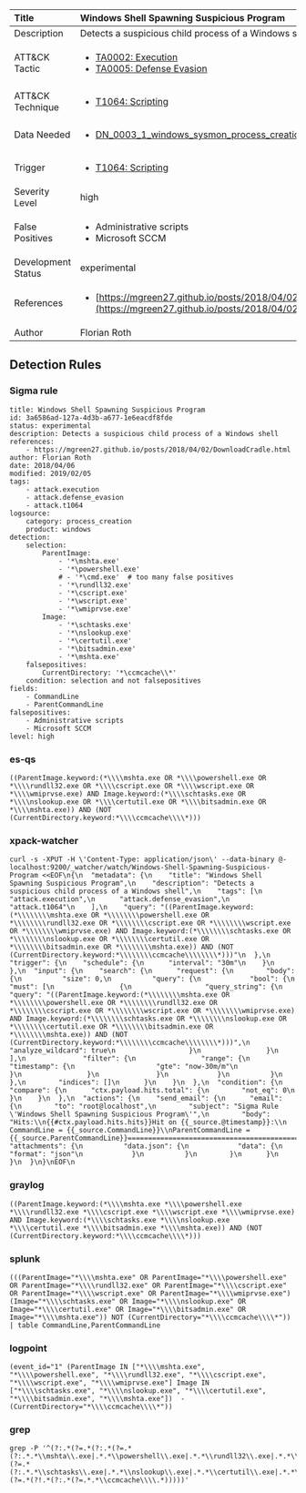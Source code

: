 | Title                | Windows Shell Spawning Suspicious Program                                                                                                                                                 |
|:---------------------|:------------------------------------------------------------------------------------------------------------------------------------------------------------|
| Description          | Detects a suspicious child process of a Windows shell                                                                                                                                           |
| ATT&amp;CK Tactic    |  <ul><li>[TA0002: Execution](https://attack.mitre.org/tactics/TA0002)</li><li>[TA0005: Defense Evasion](https://attack.mitre.org/tactics/TA0005)</li></ul>  |
| ATT&amp;CK Technique | <ul><li>[T1064: Scripting](https://attack.mitre.org/techniques/T1064)</li></ul>  |
| Data Needed          | <ul><li>[DN_0003_1_windows_sysmon_process_creation](../Data_Needed/DN_0003_1_windows_sysmon_process_creation.md)</li></ul>  |
| Trigger              | <ul><li>[T1064: Scripting](../Triggers/T1064.md)</li></ul>  |
| Severity Level       | high |
| False Positives      | <ul><li>Administrative scripts</li><li>Microsoft SCCM</li></ul>  |
| Development Status   | experimental |
| References           | <ul><li>[https://mgreen27.github.io/posts/2018/04/02/DownloadCradle.html](https://mgreen27.github.io/posts/2018/04/02/DownloadCradle.html)</li></ul>  |
| Author               | Florian Roth |


## Detection Rules

### Sigma rule

```
title: Windows Shell Spawning Suspicious Program
id: 3a6586ad-127a-4d3b-a677-1e6eacdf8fde
status: experimental
description: Detects a suspicious child process of a Windows shell
references:
    - https://mgreen27.github.io/posts/2018/04/02/DownloadCradle.html
author: Florian Roth
date: 2018/04/06
modified: 2019/02/05
tags:
    - attack.execution
    - attack.defense_evasion
    - attack.t1064
logsource:
    category: process_creation
    product: windows
detection:
    selection:
        ParentImage:
            - '*\mshta.exe'
            - '*\powershell.exe'
            # - '*\cmd.exe'  # too many false positives
            - '*\rundll32.exe'
            - '*\cscript.exe'
            - '*\wscript.exe'
            - '*\wmiprvse.exe'
        Image:
            - '*\schtasks.exe'
            - '*\nslookup.exe'
            - '*\certutil.exe'
            - '*\bitsadmin.exe'
            - '*\mshta.exe'
    falsepositives:
        CurrentDirectory: '*\ccmcache\\*'
    condition: selection and not falsepositives
fields:
    - CommandLine
    - ParentCommandLine
falsepositives:
    - Administrative scripts
    - Microsoft SCCM
level: high

```





### es-qs
    
```
((ParentImage.keyword:(*\\\\mshta.exe OR *\\\\powershell.exe OR *\\\\rundll32.exe OR *\\\\cscript.exe OR *\\\\wscript.exe OR *\\\\wmiprvse.exe) AND Image.keyword:(*\\\\schtasks.exe OR *\\\\nslookup.exe OR *\\\\certutil.exe OR *\\\\bitsadmin.exe OR *\\\\mshta.exe)) AND (NOT (CurrentDirectory.keyword:*\\\\ccmcache\\\\*)))
```


### xpack-watcher
    
```
curl -s -XPUT -H \'Content-Type: application/json\' --data-binary @- localhost:9200/_watcher/watch/Windows-Shell-Spawning-Suspicious-Program <<EOF\n{\n  "metadata": {\n    "title": "Windows Shell Spawning Suspicious Program",\n    "description": "Detects a suspicious child process of a Windows shell",\n    "tags": [\n      "attack.execution",\n      "attack.defense_evasion",\n      "attack.t1064"\n    ],\n    "query": "((ParentImage.keyword:(*\\\\\\\\mshta.exe OR *\\\\\\\\powershell.exe OR *\\\\\\\\rundll32.exe OR *\\\\\\\\cscript.exe OR *\\\\\\\\wscript.exe OR *\\\\\\\\wmiprvse.exe) AND Image.keyword:(*\\\\\\\\schtasks.exe OR *\\\\\\\\nslookup.exe OR *\\\\\\\\certutil.exe OR *\\\\\\\\bitsadmin.exe OR *\\\\\\\\mshta.exe)) AND (NOT (CurrentDirectory.keyword:*\\\\\\\\ccmcache\\\\\\\\*)))"\n  },\n  "trigger": {\n    "schedule": {\n      "interval": "30m"\n    }\n  },\n  "input": {\n    "search": {\n      "request": {\n        "body": {\n          "size": 0,\n          "query": {\n            "bool": {\n              "must": [\n                {\n                  "query_string": {\n                    "query": "((ParentImage.keyword:(*\\\\\\\\mshta.exe OR *\\\\\\\\powershell.exe OR *\\\\\\\\rundll32.exe OR *\\\\\\\\cscript.exe OR *\\\\\\\\wscript.exe OR *\\\\\\\\wmiprvse.exe) AND Image.keyword:(*\\\\\\\\schtasks.exe OR *\\\\\\\\nslookup.exe OR *\\\\\\\\certutil.exe OR *\\\\\\\\bitsadmin.exe OR *\\\\\\\\mshta.exe)) AND (NOT (CurrentDirectory.keyword:*\\\\\\\\ccmcache\\\\\\\\*)))",\n                    "analyze_wildcard": true\n                  }\n                }\n              ],\n              "filter": {\n                "range": {\n                  "timestamp": {\n                    "gte": "now-30m/m"\n                  }\n                }\n              }\n            }\n          }\n        },\n        "indices": []\n      }\n    }\n  },\n  "condition": {\n    "compare": {\n      "ctx.payload.hits.total": {\n        "not_eq": 0\n      }\n    }\n  },\n  "actions": {\n    "send_email": {\n      "email": {\n        "to": "root@localhost",\n        "subject": "Sigma Rule \'Windows Shell Spawning Suspicious Program\'",\n        "body": "Hits:\\n{{#ctx.payload.hits.hits}}Hit on {{_source.@timestamp}}:\\n      CommandLine = {{_source.CommandLine}}\\nParentCommandLine = {{_source.ParentCommandLine}}================================================================================\\n{{/ctx.payload.hits.hits}}",\n        "attachments": {\n          "data.json": {\n            "data": {\n              "format": "json"\n            }\n          }\n        }\n      }\n    }\n  }\n}\nEOF\n
```


### graylog
    
```
((ParentImage.keyword:(*\\\\mshta.exe *\\\\powershell.exe *\\\\rundll32.exe *\\\\cscript.exe *\\\\wscript.exe *\\\\wmiprvse.exe) AND Image.keyword:(*\\\\schtasks.exe *\\\\nslookup.exe *\\\\certutil.exe *\\\\bitsadmin.exe *\\\\mshta.exe)) AND (NOT (CurrentDirectory.keyword:*\\\\ccmcache\\\\*)))
```


### splunk
    
```
(((ParentImage="*\\\\mshta.exe" OR ParentImage="*\\\\powershell.exe" OR ParentImage="*\\\\rundll32.exe" OR ParentImage="*\\\\cscript.exe" OR ParentImage="*\\\\wscript.exe" OR ParentImage="*\\\\wmiprvse.exe") (Image="*\\\\schtasks.exe" OR Image="*\\\\nslookup.exe" OR Image="*\\\\certutil.exe" OR Image="*\\\\bitsadmin.exe" OR Image="*\\\\mshta.exe")) NOT (CurrentDirectory="*\\\\ccmcache\\\\*")) | table CommandLine,ParentCommandLine
```


### logpoint
    
```
(event_id="1" (ParentImage IN ["*\\\\mshta.exe", "*\\\\powershell.exe", "*\\\\rundll32.exe", "*\\\\cscript.exe", "*\\\\wscript.exe", "*\\\\wmiprvse.exe"] Image IN ["*\\\\schtasks.exe", "*\\\\nslookup.exe", "*\\\\certutil.exe", "*\\\\bitsadmin.exe", "*\\\\mshta.exe"])  -(CurrentDirectory="*\\\\ccmcache\\\\*"))
```


### grep
    
```
grep -P '^(?:.*(?=.*(?:.*(?=.*(?:.*.*\\mshta\\.exe|.*.*\\powershell\\.exe|.*.*\\rundll32\\.exe|.*.*\\cscript\\.exe|.*.*\\wscript\\.exe|.*.*\\wmiprvse\\.exe))(?=.*(?:.*.*\\schtasks\\.exe|.*.*\\nslookup\\.exe|.*.*\\certutil\\.exe|.*.*\\bitsadmin\\.exe|.*.*\\mshta\\.exe))))(?=.*(?!.*(?:.*(?=.*.*\\ccmcache\\\\.*)))))'
```



